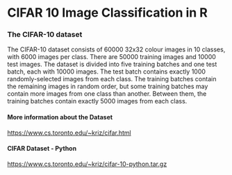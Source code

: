 # CIFAR 10 Image Classification in R
### The CIFAR-10 dataset
The CIFAR-10 dataset consists of 60000 32x32 colour images in 10 classes, with 6000 images per class. 
There are 50000 training images and 10000 test images. The dataset is divided into five training batches
and one test batch, each with 10000 images. The test batch contains exactly 1000 randomly-selected images
from each class. The training batches contain the remaining images in random order, but some training
batches may contain more images from one class than another. Between them, the training batches contain
exactly 5000 images from each class.
#### More information about the Dataset
https://www.cs.toronto.edu/~kriz/cifar.html
#### CIFAR Dataset - Python
https://www.cs.toronto.edu/~kriz/cifar-10-python.tar.gz
